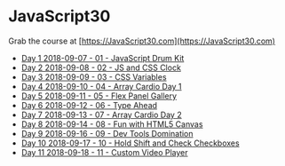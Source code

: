 # JavaScript30
Grab the course at [https://JavaScript30.com](https://JavaScript30.com)

* [Day  1 2018-09-07 - 01 - JavaScript Drum Kit](https://lhpopov.github.io/JavaScript30/01%20-%20JavaScript%20Drum%20Kit/index-START.html)
* [Day  2 2018-09-08 - 02 - JS and CSS Clock](https://lhpopov.github.io/JavaScript30/02%20-%20JS%20and%20CSS%20Clock/index-START.html)
* [Day  3 2018-09-09 - 03 - CSS Variables](https://lhpopov.github.io/JavaScript30/03%20-%20CSS%20Variables/index-START.html)
* [Day  4 2018-09-10 - 04 - Array Cardio Day 1](https://lhpopov.github.io/JavaScript30/04%20-%20Array%20Cardio%20Day%201/index-START.html)
* [Day  5 2018-09-11 - 05 - Flex Panel Gallery](https://lhpopov.github.io/JavaScript30/05%20-%20Flex%20Panel%20Gallery/index-START.html)
* [Day  6 2018-09-12 - 06 - Type Ahead](https://lhpopov.github.io/JavaScript30/06%20-%20Type%20Ahead/index-START.html)
* [Day  7 2018-09-13 - 07 - Array Cardio Day 2]((https://lhpopov.github.io/JavaScript30/07%20-%20Array%20Cardio%20Day%202/index-START.html))
* [Day  8 2018-09-14 - 08 - Fun with HTML5 Canvas]((https://lhpopov.github.io/JavaScript30/08%20-%20Fun%20with%20HTML5%20Canvas/index-START.html))
* [Day  9 2018-09-16 - 09 - Dev Tools Domination]((https://lhpopov.github.io/JavaScript30/09%20-%20Dev%20Tools%20Domination/index-START.html))
* [Day 10 2018-09-17 - 10 - Hold Shift and Check Checkboxes]((https://lhpopov.github.io/JavaScript30/10%20-%20Hold%20Shift%20and%20Check%20Checkboxes/index-START.html))
* [Day 11 2018-09-18 - 11 - Custom Video Player]((https://lhpopov.github.io/JavaScript30/11%2-%2Custom%2Video%2Player/index-START.html))